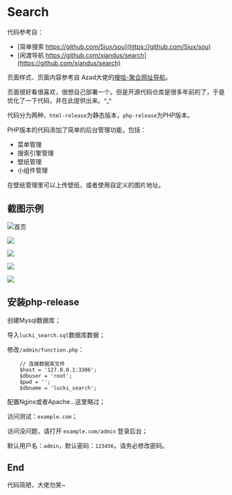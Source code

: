 # Search

代码参考自：

- [简单搜索 https://github.com/5iux/sou](https://github.com/5iux/sou)
- [闲渡导航 https://github.com/xiandus/search](https://github.com/xiandus/search)

页面样式、页面内容参考自 Azad大佬的[搜哈-聚合网址导航](https://ss.azad.asia/)。

页面很好看很喜欢，很想自己部署一个。但是开源代码仓库是很多年前的了，于是优化了一下代码，并在此提供出来。^_^

代码分为两种，`html-release`为静态版本，`php-release`为PHP版本。

PHP版本的代码添加了简单的后台管理功能，包括：

- 菜单管理
- 搜索引擎管理
- 壁纸管理
- 小组件管理

在壁纸管理里可以上传壁纸，或者使用自定义的图片地址。

## 截图示例

![首页](https://xn--wcso9o.xn--um0aa.xn--6qq986b3xl/2023/08/07/64d0f003a1db6.png)

![](https://xn--wcso9o.xn--um0aa.xn--6qq986b3xl/2023/08/07/64d0f003e23eb.png)

![](https://xn--wcso9o.xn--um0aa.xn--6qq986b3xl/2023/08/07/64d0f0057849d.png)

![](https://xn--wcso9o.xn--um0aa.xn--6qq986b3xl/2023/08/07/64d0f0057945e.png)

![](https://xn--wcso9o.xn--um0aa.xn--6qq986b3xl/2023/08/07/64d0f0061f6d3.png)

## 安装php-release

 创建Mysql数据库；

导入`lucki_search.sql`数据库数据；

修改`/admin/function.php`：

```
    // 连接数据库文件
    $host = '127.0.0.1:3306';
    $dbuser = 'root';
    $pwd = '';
    $dbname = 'lucki_search';
```

配置Nginx或者Apache...这里略过；

访问测试：`example.com`；

访问没问题，请打开 `example.com/admin` 登录后台；

默认用户名：`admin`，默认密码：`123456`，请务必修改密码。

## End

代码简陋，大佬勿笑~
